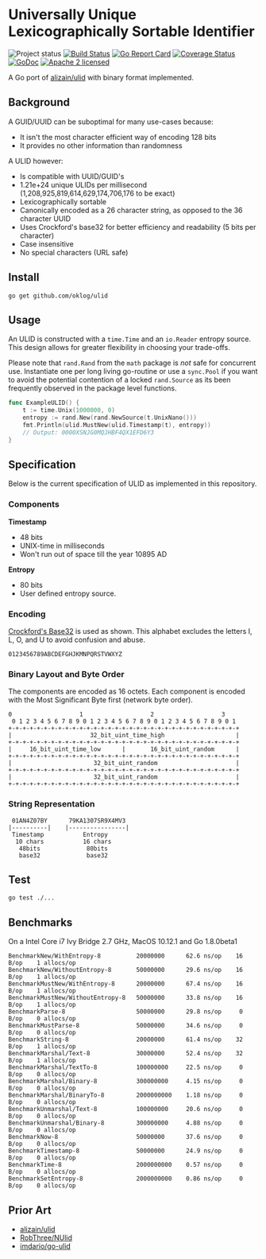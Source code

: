 # Universally Unique Lexicographically Sortable Identifier

![Project status](https://img.shields.io/badge/version-0.1.0-yellow.svg)
[![Build Status](https://secure.travis-ci.org/oklog/ulid.png)](http://travis-ci.org/oklog/ulid)
[![Go Report Card](https://goreportcard.com/badge/oklog/ulid?cache=0)](https://goreportcard.com/report/oklog/ulid)
[![Coverage Status](https://coveralls.io/repos/github/oklog/ulid/badge.svg?branch=master&cache=0)](https://coveralls.io/github/oklog/ulid?branch=master)
[![GoDoc](https://godoc.org/github.com/oklog/ulid?status.svg)](https://godoc.org/github.com/oklog/ulid)
[![Apache 2 licensed](https://img.shields.io/badge/license-Apache2-blue.svg)](https://raw.githubusercontent.com/oklog/ulid/master/LICENSE)

A Go port of [alizain/ulid](https://github.com/alizain/ulid) with binary format implemented.

## Background

A GUID/UUID can be suboptimal for many use-cases because:

- It isn't the most character efficient way of encoding 128 bits
- It provides no other information than randomness

A ULID however:

- Is compatible with UUID/GUID's
- 1.21e+24 unique ULIDs per millisecond (1,208,925,819,614,629,174,706,176 to be exact)
- Lexicographically sortable
- Canonically encoded as a 26 character string, as opposed to the 36 character UUID
- Uses Crockford's base32 for better efficiency and readability (5 bits per character)
- Case insensitive
- No special characters (URL safe)

## Install

```shell
go get github.com/oklog/ulid
```

## Usage

An ULID is constructed with a `time.Time` and an `io.Reader` entropy source.
This design allows for greater flexibility in choosing your trade-offs.

Please note that `rand.Rand` from the `math` package is *not* safe for concurrent use.
Instantiate one per long living go-routine or use a `sync.Pool` if you want to avoid the potential contention of a locked `rand.Source` as its been frequently observed in the package level functions.

```go
func ExampleULID() {
	t := time.Unix(1000000, 0)
	entropy := rand.New(rand.NewSource(t.UnixNano()))
	fmt.Println(ulid.MustNew(ulid.Timestamp(t), entropy))
	// Output: 0000XSNJG0MQJHBF4QX1EFD6Y3
}

```

## Specification

Below is the current specification of ULID as implemented in this repository.

### Components

**Timestamp**
- 48 bits
- UNIX-time in milliseconds
- Won't run out of space till the year 10895 AD

**Entropy**
- 80 bits
- User defined entropy source.

### Encoding

[Crockford's Base32](http://www.crockford.com/wrmg/base32.html) is used as shown.
This alphabet excludes the letters I, L, O, and U to avoid confusion and abuse.

```
0123456789ABCDEFGHJKMNPQRSTVWXYZ
```

### Binary Layout and Byte Order

The components are encoded as 16 octets. Each component is encoded with the Most Significant Byte first (network byte order).

```
0                   1                   2                   3
 0 1 2 3 4 5 6 7 8 9 0 1 2 3 4 5 6 7 8 9 0 1 2 3 4 5 6 7 8 9 0 1
+-+-+-+-+-+-+-+-+-+-+-+-+-+-+-+-+-+-+-+-+-+-+-+-+-+-+-+-+-+-+-+-+
|                      32_bit_uint_time_high                    |
+-+-+-+-+-+-+-+-+-+-+-+-+-+-+-+-+-+-+-+-+-+-+-+-+-+-+-+-+-+-+-+-+
|     16_bit_uint_time_low      |       16_bit_uint_random      |
+-+-+-+-+-+-+-+-+-+-+-+-+-+-+-+-+-+-+-+-+-+-+-+-+-+-+-+-+-+-+-+-+
|                       32_bit_uint_random                      |
+-+-+-+-+-+-+-+-+-+-+-+-+-+-+-+-+-+-+-+-+-+-+-+-+-+-+-+-+-+-+-+-+
|                       32_bit_uint_random                      |
+-+-+-+-+-+-+-+-+-+-+-+-+-+-+-+-+-+-+-+-+-+-+-+-+-+-+-+-+-+-+-+-+
```

### String Representation

```
 01AN4Z07BY      79KA1307SR9X4MV3
|----------|    |----------------|
 Timestamp           Entropy
  10 chars           16 chars
   48bits             80bits
   base32             base32
```

## Test

```shell
go test ./...
```

## Benchmarks

On a Intel Core i7 Ivy Bridge 2.7 GHz, MacOS 10.12.1 and Go 1.8.0beta1

```
BenchmarkNew/WithEntropy-8          20000000      62.6 ns/op    16 B/op    1 allocs/op
BenchmarkNew/WithoutEntropy-8       50000000      29.6 ns/op    16 B/op    1 allocs/op
BenchmarkMustNew/WithEntropy-8      20000000      67.4 ns/op    16 B/op    1 allocs/op
BenchmarkMustNew/WithoutEntropy-8   50000000      33.8 ns/op    16 B/op    1 allocs/op
BenchmarkParse-8                    50000000      29.8 ns/op     0 B/op    0 allocs/op
BenchmarkMustParse-8                50000000      34.6 ns/op     0 B/op    0 allocs/op
BenchmarkString-8                   20000000      61.4 ns/op    32 B/op    1 allocs/op
BenchmarkMarshal/Text-8             30000000      52.4 ns/op    32 B/op    1 allocs/op
BenchmarkMarshal/TextTo-8           100000000     22.5 ns/op     0 B/op    0 allocs/op
BenchmarkMarshal/Binary-8           300000000     4.15 ns/op     0 B/op    0 allocs/op
BenchmarkMarshal/BinaryTo-8         2000000000    1.18 ns/op     0 B/op    0 allocs/op
BenchmarkUnmarshal/Text-8           100000000     20.6 ns/op     0 B/op    0 allocs/op
BenchmarkUnmarshal/Binary-8         300000000     4.88 ns/op     0 B/op    0 allocs/op
BenchmarkNow-8                      50000000      37.6 ns/op     0 B/op    0 allocs/op
BenchmarkTimestamp-8                50000000      24.9 ns/op     0 B/op    0 allocs/op
BenchmarkTime-8                     2000000000    0.57 ns/op     0 B/op    0 allocs/op
BenchmarkSetEntropy-8               2000000000    0.86 ns/op     0 B/op    0 allocs/op
```

## Prior Art

- [alizain/ulid](https://github.com/alizain/ulid)
- [RobThree/NUlid](https://github.com/RobThree/NUlid)
- [imdario/go-ulid](https://github.com/imdario/go-ulid)
